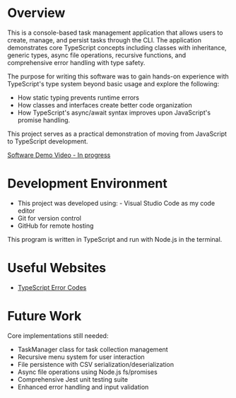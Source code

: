 # Overview

This is a console-based task management application that allows users to create, manage, and persist tasks through the CLI. The application demonstrates core TypeScript concepts including classes with inheritance, generic types, async file operations, recursive functions, and comprehensive error handling with type safety.

The purpose for writing this software was to gain hands-on experience with TypeScript's type system beyond basic usage and explore the following:
- How static typing prevents runtime errors
- How classes and interfaces create better code organization
- How TypeScript's async/await syntax improves upon JavaScript's promise handling.

This project serves as a practical demonstration of moving from JavaScript to TypeScript development.

[Software Demo Video - In progress]()

# Development Environment

- This project was developed using: - Visual Studio Code as my code editor
- Git for version control
- GitHub for remote hosting

This program is written in TypeScript and run with Node.js in the terminal.

# Useful Websites

- [TypeScript Error Codes](https://typescript.tv/errors/)

# Future Work

Core implementations still needed:
- TaskManager class for task collection management
- Recursive menu system for user interaction
- File persistence with CSV serialization/deserialization
- Async file operations using Node.js fs/promises
- Comprehensive Jest unit testing suite
- Enhanced error handling and input validation